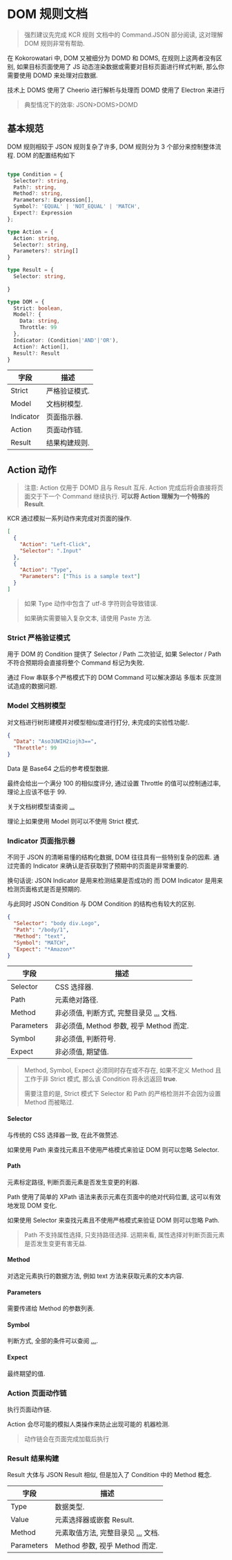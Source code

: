# DOM 规则文档

> 强烈建议先完成 KCR 规则 文档中的 Command.JSON 部分阅读, 这对理解 DOM 规则非常有帮助.

在 Kokorowatari 中, DOM 又被细分为 DOMD 和 DOMS, 在规则上这两者没有区别, 如果目标页面使用了 JS 动态渲染数据或需要对目标页面进行样式判断, 那么你需要使用 DOMD 来处理对应数据.

技术上 DOMS 使用了 Cheerio 进行解析与处理而 DOMD 使用了 Electron 来进行

> 典型情况下的效率: JSON&gt;DOMS&gt;DOMD

## 基本规范

DOM 规则相较于 JSON 规则复杂了许多, DOM 规则分为 3 个部分来控制整体流程. DOM 的配置结构如下

```typescript

type Condition = {
  Selector?: string,
  Path?: string,
  Method?: string,
  Parameters?: Expression[],
  Symbol?: 'EQUAL' | 'NOT_EQUAL' | 'MATCH',
  Expect?: Expression
};

type Action = {
  Action: string,
  Selector?: string,
  Parameters?: string[]
}

type Result = {
  Selector: string,
  
}

type DOM = {
  Strict: boolean,
  Model?: {
    Data: string,
    Throttle: 99
  },
  Indicator: (Condition|'AND'|'OR'),
  Action?: Action[],
  Result?: Result
}
```

| 字段 | 描述 |
| ---- | --- |
| Strict | 严格验证模式. |
| Model | 文档树模型. |
| Indicator | 页面指示器. |
| Action | 页面动作链. |
| Result | 结果构建规则. |

## Action 动作

> 注意: Action 仅用于 DOMD 且与 Result 互斥. Action 完成后将会直接将页面交于下一个 Command 继续执行. **可以将 Action 理解为一个特殊的 Result**.

KCR 通过模拟一系列动作来完成对页面的操作.

```json
[
  {
    "Action": "Left-Click",
    "Selector": ".Input"
  },
  {
    "Action": "Type",
    "Parameters": ["This is a sample text"]
  }
]
```

> 如果 Type 动作中包含了 utf-8 字符则会导致错误.
>
> 如果确实需要输入复杂文本, 请使用 Paste 方法.

### Strict 严格验证模式

用于 DOM 的 Condition  提供了 Selector / Path 二次验证, 如果 Selector / Path 不符合预期将会直接将整个 Command 标记为失败.

通过 Flow 串联多个严格模式下的 DOM Command 可以解决源站 多版本 灰度测试造成的数据问题.

### Model 文档树模型

对文档进行树形建模并对模型相似度进行打分, 未完成的实验性功能!.

```json
{
  "Data": "Aso3UWIH2iojh3==",
  "Throttle": 99
}
```

Data 是 Base64 之后的参考模型数据.

最终会给出一个满分 100 的相似度评分, 通过设置 Throttle 的值可以控制通过率, 理论上应该不低于 99.

关于文档树模型请查阅 [...](DOM/Modeling.md)

理论上如果使用 Model 则可以不使用 Strict 模式.

### Indicator 页面指示器

不同于 JSON 的清晰易懂的结构化数据, DOM 往往具有一些特别复杂的因素. 通过完善的 Indicator 来确认是否获取到了预期中的页面是非常重要的.

换句话说: JSON Indicator 是用来检测结果是否成功的 而 DOM Indicator 是用来检测页面格式是否是预期的.

与此同时 JSON Condition 与 DOM Condition 的结构也有较大的区别.

```json
{
  "Selector": "body div.Logo",
  "Path": "/body/1",
  "Method": "text",
  "Symbol": "MATCH",
  "Expect": "*Amazon*"
}
```

| 字段 | 描述 |
| ---- | --- |
| Selector | CSS 选择器. |
| Path | 元素绝对路径. |
| Method | 非必须值, 判断方式, 完整目录见 [...](DOM/Methods.md) 文档. |
| Parameters | 非必须值, Method 参数, 视乎 Method 而定. |
| Symbol | 非必须值, 判断符号. |
| Expect | 非必须值, 期望值. |

> Method, Symbol, Expect 必须同时存在或不存在, 如果不定义 Method 且工作于非 Strict 模式, 那么该 Condition 将永远返回 **true**.
>
> 需要注意的是, Strict 模式下 Selector 和 Path 的严格检测并不会因为设置 Method 而被略过.

#### Selector

与传统的 CSS 选择器一致, 在此不做赘述.

如果使用 Path 来查找元素且不使用严格模式来验证 DOM 则可以忽略 Selector.

#### Path

元素标定路径, 判断页面元素是否发生变更的利器.

Path 使用了简单的 XPath 语法来表示元素在页面中的绝对代码位置, 这可以有效地发现 DOM 变化.

如果使用 Selector 来查找元素且不使用严格模式来验证 DOM 则可以忽略 Path.

> Path 不支持属性选择, 只支持路径选择. 远期来看, 属性选择对判断页面元素是否发生变更有害无益.

#### Method

对选定元素执行的数据方法, 例如 text 方法来获取元素的文本内容.

#### Parameters

需要传递给 Method 的参数列表.

#### Symbol

判断方式, 全部的条件可以查阅 [...](DOM/Condition/Symbol.md).

#### Expect

最终期望的值.

### Action 页面动作链

执行页面动作链.

Action 会尽可能的模拟人类操作来防止出现可能的 机器检测.

> 动作链会在页面完成加载后执行

### Result 结果构建

Result 大体与 JSON Result 相似, 但是加入了 Condition 中的 Method 概念.

| 字段 | 描述 |
| ---- | --- |
| Type  | 数据类型. |
| Value | 元素选择器或嵌套 Result. |
| Method | 元素取值方法, 完整目录见 [...](DOM/Methods.md) 文档. |
| Parameters | Method 参数, 视乎 Method 而定. |
